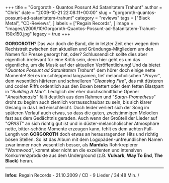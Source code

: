 +++
title = "Gorgoroth - Quantos Possunt Ad Satanitatem Trahunt"
author = "Chris"
date = "2009-10-21 22:08:11+00:00"
slug = "gorgoroth-quantos-possunt-ad-satanitatem-trahunt"
category = "reviews"
tags = ["Black Metal", "CD-Reviews", ]
labels = ["Regain Records", ]
image = "images//2009/10/Gorgoroth-Quantos-Possunt-ad-Satanitatem-Trahunt-150x150.jpg"
legacy = true
+++

**GORGOROTH**? Das war doch die Band, die in letzter Zeit eher wegen dem Rechtstreit zwischen den aktuellen und Gründungs-Mitgliedern um den Namen für Presse gesorgt hat, oder? Schlussendlich sollte dies aber eigentlich irrelevant für eine Kritik sein, denn hier geht es um das eigentliche, um die Musik auf der aktuellen Veröffentlichung!
Und da bietet "_Quantos Possunt ad Satanitatem Trahunt_" dem hörer doch einige nette Momente! Sei es im schleppend langsamen, tief melancholischen "_Prayer_", dem wesentlich härteren und schnelleren "_Cleansing Fire_", das mit düsteren und coolen Riffs ordentlich aus den Boxen brettert oder dem fetten Blastpart in "_Building A Man_". Lediglich der eher durchschnittliche Opener "_Aneuthanasia_" fällt deutlich aus dem Rahmen und "_Satan-Prometheus_" droht zu beginn auch ziemlich vorrausschaubar zu sein, bis sich klarer Gesang in das Lied einschleicht. Doch leider verliert sich der Song im späteren Verlauf auch etwas, so dass die guten, zweistimmigen Melodien fast aus dem Gedächtnis geraden.
Auch wenn der Großteil der Lieder auf "_QPAST_" an sich richtig gut ist und in düster-melancholischer Atmosphäre nette, bitter-schöne Momente erzeugen kann, fehlt es dem achten Full-Length von **GORGOROTH** doch etwas an herausragenden Hits und richtig bösen Stellen. So ist das Album mit dem Logopäden-unfreundlichen Namen zwar immer noch wesentlich besser, als **Marduk**s Rohrkrepierer "_Wormwood_", kommt aber nicht an die exzellenten und intensiven Konkurrenzprodukte aus dem Underground (z.B. **Vulvark**, **Way To End**, **The Black**) heran.





---
**Infos:**
Regain Records - 21.10.2009 / 
CD - 9 Lieder / 34:48 Min. / 
